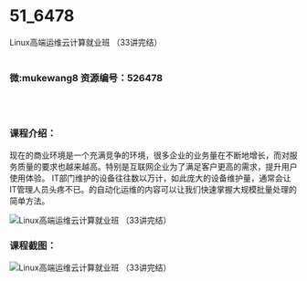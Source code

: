 # 51_6478
Linux高端运维云计算就业班 （33讲完结）
<br/></br>
<h3>微:mukewang8 资源编号：526478</h3>
<br/></br>
<h3>课程介绍：</h3>
<p>现在的商业环境是一个充满竞争的环境，很多企业的业务量在不断地增长，而对服务质量的要求也越来越高。特别是互联网企业为了满足客户更高的需求，提升用户使用体验。 IT部门维护的设备往往数以万计，如此庞大的设备维护量，通常会让 IT管理人员头疼不已。的自动化运维的内容可以让我们快速掌握大规模批量处理的简单方法。</p>
<p><img src="https://www.ko996.com/wp-content/uploads/img/2019/08/1-74-300x143.png" alt="Linux高端运维云计算就业班 （33讲完结）"></p>
<h3>课程截图：</h3>
<p><img src="https://www.ko996.com/wp-content/uploads/img/2019/08/2-77.png" alt="Linux高端运维云计算就业班 （33讲完结）"></p>
